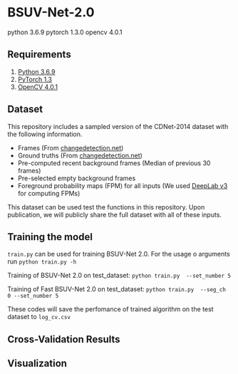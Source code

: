 # BSUV-Net-2.0

python 3.6.9
pytorch 1.3.0
opencv 4.0.1

## Requirements
1. [Python 3.6.9](https://www.python.org/)
2. [PyTorch 1.3](https://pytorch.org/)
3. [OpenCV 4.0.1](https://opencv.org/releases/)

## Dataset
This repository includes a sampled version of the CDNet-2014 dataset with the following information. 
* Frames (From [changedetection.net](https://www.changedetection.net/))
* Ground truths (From [changedetection.net](https://www.changedetection.net/))
* Pre-computed recent background frames (Median of previous 30 frames)
* Pre-selected empty background frames
* Foreground probability maps (FPM) for all inputs (We used [DeepLab v3](https://github.com/tensorflow/models/tree/master/research/deeplab) for computing FPMs)

This dataset can be used test the functions in this repository. Upon publication, we will publicly share the full dataset with all of these inputs.

## Training the model
`train.py` can be used for training BSUV-Net 2.0. For the usage o arguments run `python train.py -h`

Training of BSUV-Net 2.0 on test_dataset: 
`python train.py  --set_number 5`

Training of Fast BSUV-Net 2.0 on test_dataset:
`python train.py  --seg_ch 0 --set_number 5`

These codes will save the perfomance of trained algorithm on the test dataset to `log_cv.csv`

## Cross-Validation Results


## Visualization